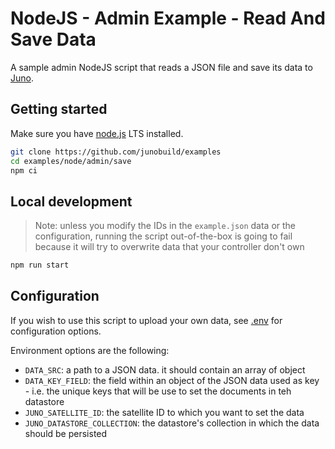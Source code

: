 # NodeJS - Admin Example - Read And Save Data

A sample admin NodeJS script that reads a JSON file and save its data to [Juno](https://juno.build).

## Getting started

Make sure you have [node.js](https://nodejs.org) LTS installed.

```bash
git clone https://github.com/junobuild/examples
cd examples/node/admin/save
npm ci
```

## Local development

> Note: unless you modify the IDs in the `example.json` data or the configuration, running the script out-of-the-box is going to fail because it will try to overwrite data that your controller don't own

```bash
npm run start
```

## Configuration

If you wish to use this script to upload your own data, see [.env](.env) for configuration options.

Environment options are the following:

- `DATA_SRC`: a path to a JSON data. it should contain an array of object
- `DATA_KEY_FIELD`: the field within an object of the JSON data used as key - i.e. the unique keys that will be use to set the documents in teh datastore
- `JUNO_SATELLITE_ID`: the satellite ID to which you want to set the data
- `JUNO_DATASTORE_COLLECTION`: the datastore's collection in which the data should be persisted